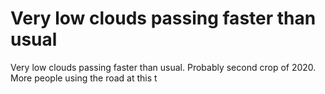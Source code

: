 # Very low clouds passing faster than usual

Very low clouds passing faster than usual. Probably second crop of 2020. More people using the road at this t

